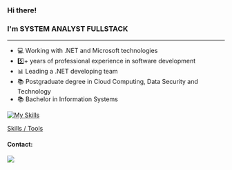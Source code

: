### <a class="heading-link">  Hi there!

### I'm SYSTEM ANALYST FULLSTACK
<hr />

<ul dir="auto">
    <li>💻 Working with .NET and Microsoft technologies</li>
    <li>5️⃣+ years of professional experience in software development</li>
    <li>📊 Leading a .NET developing team</li>
    <li>📚 Postgraduate degree in Cloud Computing, Data Security and Technology</li>
    <li>📚 Bachelor in Information Systems</li>
</ul>

[![My Skills](https://skillicons.dev/icons?i=cs,dotnet,js,ts)](https://skillicons.dev)

<a class="heading-link" href="#skills--tools">Skills / Tools</a>


  
#### Contact:
<div>
    <a href="https://www.linkedin.com/in/claudiomildoventura/"target="_blank">
    <img src="https://img.shields.io/badge/-LinkedIn-%230077B5?style=for-the-badge&logo=linkedin&logoColor=white" target="_blank" ></a>   
</div>
